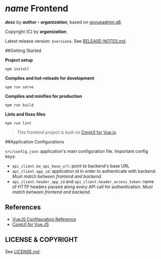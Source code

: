 # $name$ Frontend

**$desc$** by **$author$ - $organization$**, based on [govueadmin.g8](https://github.com/btnguyen2k/govueadmin.g8).

Copyright (C) by **$organization$**.

Latest release version: `$version$`. See [RELEASE-NOTES.md](../RELEASE-NOTES.md).

##Getting Started

**Project setup**
```
npm install
```

**Compiles and hot-reloads for development**
```
npm run serve
```

**Compiles and minifies for production**
```
npm run build
```

**Lints and fixes files**
```
npm run lint
```

> This frontend project is built on [CoreUI for Vue.js](https://coreui.io/vue/docs/introduction/).

##Application Configurations

`src/config.json`: application's main configuration file. Important config keys:
- `api_client.bo_api_base_url`: point to backend's base URL
- `api_client.app_id`: application id in order to authenticate with backend. _Must match between frontend and backend._
- `api_client.header_app_id` and `api_client.header_access_token`: name of HTTP headers passed along every API call for authentication. _Must match between frontend and backend._

## References

- [VueJS Configuration Reference](https://cli.vuejs.org/config/)
- [CoreUI for Vue.JS](https://coreui.io/vue/docs/introduction/)

## LICENSE & COPYRIGHT

See [LICENSE.md](../LICENSE.md).
